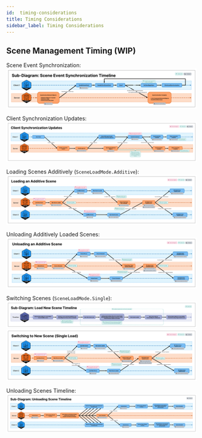 ```yaml
---
id:  timing-considerations
title: Timing Considerations
sidebar_label: Timing Considerations
---
```


## Scene Management Timing (WIP)

Scene Event Synchronization: <br/>
![image](images/SceneEventSynchronizationTimeline.png)


Client Synchronization Updates: <br/>
![image](images/ClientSyncUpdates.png)

Loading Scenes Additively (`SceneLoadMode.Additive`): <br/>
![image](images/LoadingAdditiveScene.png)

Unloading Additively Loaded Scenes: <br/>
![image](images/UnloadingAdditiveScene.png)<br/>

Switching Scenes (`SceneLoadMode.Single`): <br/>
![image](images/LoadNewSceneTimeline.png)
![image](images/SwitchingToNewSceneLight.png)

Unloading Scenes Timeline: <br/>
![image](images/UnloadingSceneTimeline.png)


